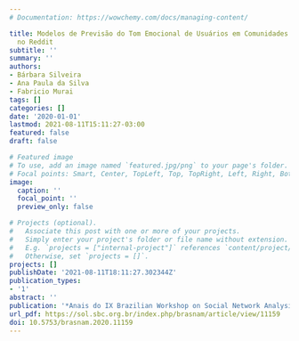 ```yaml
---
# Documentation: https://wowchemy.com/docs/managing-content/

title: Modelos de Previsão do Tom Emocional de Usuários em Comunidades de Saúde Mental
  no Reddit
subtitle: ''
summary: ''
authors:
- Bárbara Silveira
- Ana Paula da Silva
- Fabricio Murai
tags: []
categories: []
date: '2020-01-01'
lastmod: 2021-08-11T15:11:27-03:00
featured: false
draft: false

# Featured image
# To use, add an image named `featured.jpg/png` to your page's folder.
# Focal points: Smart, Center, TopLeft, Top, TopRight, Left, Right, BottomLeft, Bottom, BottomRight.
image:
  caption: ''
  focal_point: ''
  preview_only: false

# Projects (optional).
#   Associate this post with one or more of your projects.
#   Simply enter your project's folder or file name without extension.
#   E.g. `projects = ["internal-project"]` references `content/project/deep-learning/index.md`.
#   Otherwise, set `projects = []`.
projects: []
publishDate: '2021-08-11T18:11:27.302344Z'
publication_types:
- '1'
abstract: ''
publication: '*Anais do IX Brazilian Workshop on Social Network Analysis and Mining*'
url_pdf: https://sol.sbc.org.br/index.php/brasnam/article/view/11159
doi: 10.5753/brasnam.2020.11159
---
```

